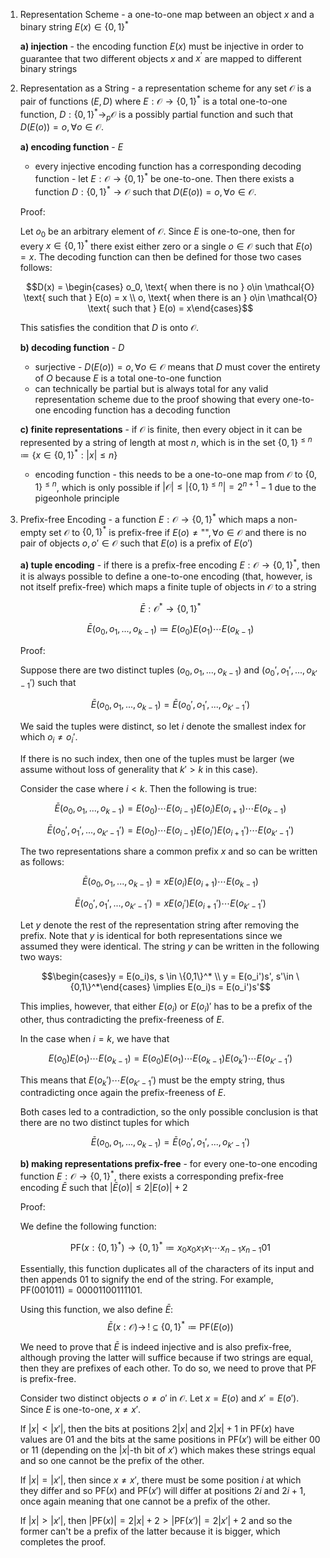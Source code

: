 1. Representation Scheme - a one-to-one map between an object $x$ and a binary string $E(x) \in \{0,1\}^*$
	
	**a) injection** - the encoding function $E(x)$ must be injective in order to guarantee that two different objects $x$ and $x^{\prime}$ are mapped to different binary strings

2. Representation as a String - a representation scheme for any set $\mathcal{O}$ is a pair of functions $(E, D)$ where $E: \mathcal{O} \to \{0,1\}^*$ is a total one-to-one function, $D: \{0,1\}^* \to_{p} \mathcal{O}$ is a possibly partial function and such that $D(E(o)) = o, \forall o \in \mathcal{O}$.
	
	**a) encoding function** - $E$
	- every injective encoding function has a corresponding decoding function - let $E:\mathcal{O} \to \{0,1\}^*$ be one-to-one. Then there exists a function $D:\{0,1\}^* \to \mathcal{O}$ such that $D(E(o)) = o, \forall o \in \mathcal{O}$.
	
	Proof: 
	
	Let $o_0$ be an arbitrary element of $\mathcal{O}$. Since $E$ is one-to-one, then for every $x\in \{0,1\}^*$ there exist either zero or a single $o\in \mathcal{O}$ such that $E(o) = x$. The decoding function can then be defined for those two cases follows:
	
	$$D(x) = \begin{cases} o_0, \text{ when there is no } o\in \mathcal{O} \text{ such that } E(o) = x \\ o, \text{ when there is an } o\in \mathcal{O} \text{ such that } E(o) = x\end{cases}$$
	
	This satisfies the condition that $D$ is onto $\mathcal{O}$.
	
	**b) decoding function** - $D$
	- surjective - $D(E(o)) = o, \forall o\in \mathcal{O}$ means that $D$ must cover the entirety of $O$ because $E$ is a total one-to-one function
	- can technically be partial but is always total for any valid representation scheme due to the proof showing that every one-to-one encoding function has a decoding function
	
	**c) finite representations** - if $\mathcal{O}$ is finite, then every object in it can be represented by a string of length at most $n$, which is in the set $\{0,1\}^{\le n} \coloneqq \{x \in \{0,1\}^*: \vert x\vert \le n\}$
	- encoding function - this needs to be a one-to-one map from $\mathcal{O}$ to $\{0,1\}^{\le n}$, which is only possible if $\vert \mathcal{O} \vert \le \vert \{0,1\}^{\le n} \vert = 2^{n+1} - 1$ due to the pigeonhole principle

3. Prefix-free Encoding - a function $E: \mathcal{O} \to \{0,1\}^*$ which maps a non-empty set $\mathcal{O}$ to $\{0,1\}^*$ is prefix-free if $E(o) \ne \text{""}, \forall o \in \mathcal{O}$ and there is no pair of objects $o, o' \in \mathcal{O}$ such that $E(o)$ is a prefix of $E(o')$
	
	**a) tuple encoding** - if there is a prefix-free encoding $E: \mathcal{O} \to \{0,1\}^*$, then it is always possible to define a one-to-one encoding (that, however, is not itself prefix-free) which maps a finite tuple of objects in $\mathcal{O}$ to a string
	
	$$\bar{E}: \mathcal{O}^* \to \{0,1\}^*$$
	
	$$\bar{E}(o_0, o_1, ..., o_{k-1}) \coloneqq E(o_0)E(o_1)\cdots E(o_{k-1})$$
	
	Proof: 
	
	Suppose there are two distinct tuples $(o_0, o_1, ..., o_{k-1})$ and $(o_0', o_1', ..., o_{k'-1}')$ such that
	
	$$\bar{E} (o_0, o_1, ..., o_{k-1}) = \bar{E} (o_0', o_1', ..., o_{k'-1}')$$
	
	We said the tuples were distinct, so let $i$ denote the smallest index for which $o_i \ne o_i'$.
	
	If there is no such index, then one of the tuples must be larger (we assume without loss of generality that $k' \gt k$ in this case).
	
	Consider the case where $i \lt k$. Then the following is true:
	
	$$\bar{E}(o_0, o_1, ..., o_{k-1}) = E(o_0)\cdots E(o_{i-1})E(o_i)E(o_{i+1})\cdots E(o_{k-1})$$
	
	$$\bar{E}(o_0', o_1', ..., o_{k'-1}') = E(o_0)\cdots E(o_{i-1})E(o_i')E(o_{i+1}')\cdots E(o_{k'-1}')$$
	
	The two representations share a common prefix $x$ and so can be written as follows:
	
	$$\bar{E}(o_0, o_1, ..., o_{k-1}) = xE(o_i)E(o_{i+1})\cdots E(o_{k-1})$$
	
	$$\bar{E}(o_0', o_1', ..., o_{k'-1}') = xE(o_i')E(o_{i+1}')\cdots E(o_{k'-1}')$$
	
	Let $y$ denote the rest of the representation string after removing the prefix. Note that $y$ is identical for both representations since we assumed they were identical. The string $y$ can be written in the following two ways:
	
	$$\begin{cases}y = E(o_i)s, s \in \{0,1\}^* \\ y = E(o_i')s', s'\in \{0,1\}^*\end{cases} \implies E(o_i)s = E(o_i')s'$$
	
	This implies, however, that either $E(o_i)$ or $E(o_i)'$ has to be a prefix of the other, thus contradicting the prefix-freeness of $E$.
	
	In the case when $i = k$, we have that
	
	$$E(o_0)E(o_1)\cdots E(o_{k-1}) = E(o_0)E(o_1)\cdots E(o_{k-1})E(o_k')\cdots E(o_{k'-1}')$$
	
	This means that $E(o_k')\cdots E(o_{k'-1}')$ must be the empty string, thus contradicting once again the prefix-freeness of $E$.
	
	Both cases led to a contradiction, so the only possible conclusion is that there are no two distinct tuples for which
	
	$$\bar{E} (o_0, o_1, ..., o_{k-1}) = \bar{E} (o_0', o_1', ..., o_{k'-1}')$$
	
	**b) making representations prefix-free** - for every one-to-one encoding function $E: \mathcal{O} \to \{0,1\}^*$, there exists a corresponding prefix-free encoding $\bar{E}$ such that $|\bar{E}(o)| \le 2|E(o)| + 2$
	
	Proof:
	
	We define the following function:
	
	$$\text{PF}(x: \{0,1\}^*) \to \{0,1\}^* \coloneqq x_0x_0x_1x_1\cdots x_{n-1}x_{n-1}01$$
	
	Essentially, this function duplicates all of the characters of its input and then appends $01$ to signify the end of the string. For example, $\text{PF}(001011) = 00001100111101$. 
	
	Using this function, we also define $\bar{E}$:
	$$\bar{E}(x: \mathcal{O}) \to\, !\subseteq\{0,1\}^* \coloneqq \text{PF}(E(o))$$
	
	We need to prove that $\bar{E}$ is indeed injective and is also prefix-free, although proving the latter will suffice because if two strings are equal, then they are prefixes of each other. To do so, we need to prove that $\text{PF}$ is prefix-free.
	
	Consider two distinct objects $o \ne o'$ in $\mathcal{O}$. Let $x = E(o)$ and $x' = E(o')$. Since $E$ is one-to-one, $x \ne x'$.
	
	If $|x| \lt |x'|$, then the bits at positions $2|x|$ and $2|x| + 1$ in $\text{PF}(x)$ have values are $01$ and the bits at the same positions in $\text{PF}(x')$ will be either $00$ or $11$ (depending on the $|x|$-th bit of $x'$) which makes these strings equal and so one cannot be the prefix of the other.
	
	If $|x| = |x'|$, then since $x \ne x'$, there must be some position $i$ at which they differ and so $\text{PF}(x)$ and $\text{PF}(x')$ will differ at positions $2i$ and $2i+1$, once again meaning that one cannot be a prefix of the other.
	
	If $|x| \gt |x'|$, then $|\text{PF}(x)| = 2|x| + 2 \gt |\text{PF}(x')| = 2|x'|+2$ and so the former can't be a prefix of the latter because it is bigger, which completes the proof.